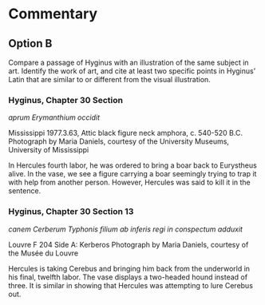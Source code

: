 # Commentary

## Option B
Compare a passage of Hyginus with an illustration of the same subject in art. Identify the work of art, and cite at least two specific points in Hyginus’ Latin that are similar to or different from the visual illustration.

### Hyginus, Chapter 30 Section

*aprum Erymanthium occidit*

Mississippi 1977.3.63, Attic black figure neck amphora, c. 540-520 B.C.
Photograph by Maria Daniels, courtesy of the University Museums, University of Mississippi

In Hercules fourth labor, he was ordered to bring a boar back to Eurystheus alive. In the vase, we see a figure carrying a boar seemingly trying to trap it with help from another person. However, Hercules was said to kill it in the sentence.




### Hyginus, Chapter 30 Section 13

*canem Cerberum Typhonis filium ab inferis regi in conspectum adduxit* 

Louvre F 204
Side A: Kerberos
Photograph by Maria Daniels, courtesy of the Musée du Louvre

Hercules is taking Cerebus and bringing him back from the underworld in his final, twelfth labor. The vase displays a two-headed hound instead of three. It is similar in showing that Hercules was attempting to lure Cerebus out.
